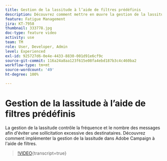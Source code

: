 ```yaml
---
title: Gestion de la lassitude à l’aide de filtres prédéfinis
description: Découvrez comment mettre en œuvre la gestion de la lassitude dans Adobe Campaign à l’aide de filtres.
feature: Fatigue Management
jira: KT-7958
thumbnail: 333778.jpg
doc-type: feature video
activity: use
team: TM
role: User, Developer, Admin
level: Experienced
exl-id: 925727d6-0e4e-4433-8830-001d91e6cf9c
source-git-commit: 116a24a8aa123f615e08fa4ebd187b3c4c460ba2
workflow-type: tm+mt
source-wordcount: '49'
ht-degree: 100%

---
```


# Gestion de la lassitude à l’aide de filtres prédéfinis

La gestion de la lassitude contrôle la fréquence et le nombre des messages afin d&#39;éviter une sollicitation excessive des destinataires.
Découvrez comment implémenter la gestion de la lassitude dans Adobe Campaign à l&#39;aide de filtres.

>[!VIDEO](https://video.tv.adobe.com/v/333778?quality=12&learn=on){transcript=true}

